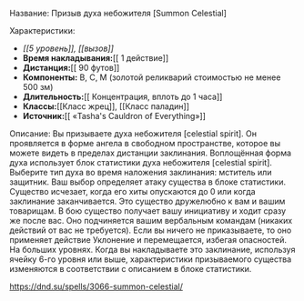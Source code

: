 Название: Призыв духа небожителя \[Summon Celestial] 

Характеристики:
- *[[5 уровень]], [[вызов]]*
- **Время накладывания:**[[ 1 действие]]
- **Дистанция:**[[ 90 футов]]
- **Компоненты:** В, С, М (золотой реликварий стоимостью не менее 500 зм)
- **Длительность:**[[ Концентрация, вплоть до 1 часа]]
- **Классы:**[[Класс  жрец]], [[Класс паладин]]
- **Источник:**[[ «Tasha's Cauldron of Everything»]]

Описание:
Вы призываете духа небожителя [celestial spirit]. Он проявляется в форме ангела в свободном пространстве, которое вы можете видеть в пределах дистанции заклинания. Воплощённая форма духа использует блок статистики духа небожителя [celestial spirit]. Выберите тип духа во время наложения заклинания: мститель или защитник. Ваш выбор определяет атаку существа в блоке статистики. Существо исчезает, когда его хиты опускаются до 0 или когда заклинание заканчивается.
Это существо дружелюбно к вам и вашим товарищам. В бою существо получает вашу инициативу и ходит сразу же после вас. Оно подчиняется вашим вербальным командам (никаких действий от вас не требуется). Если вы ничего не приказываете, то оно применяет действие Уклонение и перемещается, избегая опасностей.
На больших уровнях. Когда вы накладываете это заклинание, используя ячейку 6-го уровня или выше, характеристики призываемого существа изменяются в соответствии с описанием в блоке статистики.

https://dnd.su/spells/3066-summon-celestial/